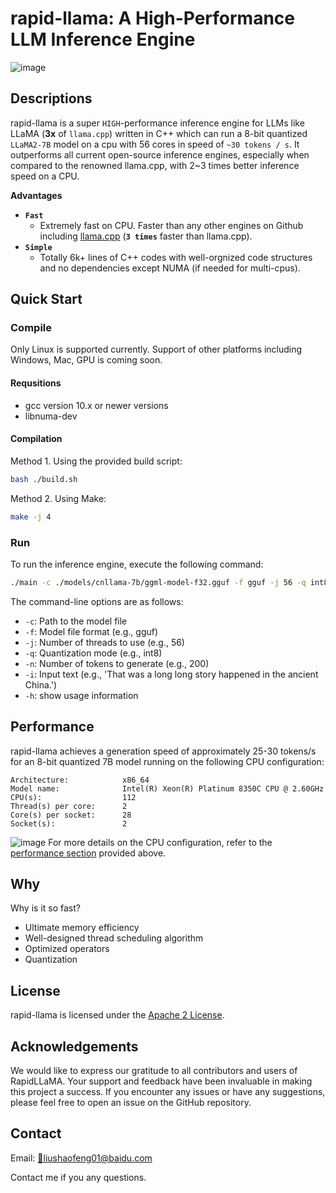 # rapid-llama: A High-Performance LLM Inference Engine

![image](https://github.com/CoderLSF/rapid-llama/assets/65639063/fc0e63df-b16f-4f6c-a0c6-9d9a018ad39c)


## Descriptions
rapid-llama is a super `HIGH`-performance inference engine for LLMs like LLaMA (**3x** of `llama.cpp`) written in C++ which can run a 8-bit quantized `LLaMA2-7B` model on a cpu with 56 cores in speed of `~30 tokens / s`. It outperforms all current open-source inference engines, especially when compared to the renowned llama.cpp, with 2~3 times better inference speed on a CPU.

**Advantages**
- **`Fast`**
   - Extremely fast on CPU. Faster than any other engines on Github including [llama.cpp](https://github.com/ggerganov/llama.cpp) (**`3 times`** faster than llama.cpp).
- **`Simple`**
   - Totally 6k+ lines of C++ codes with well-orgnized code structures and no dependencies except NUMA (if needed for multi-cpus).


## Quick Start

### Compile

Only Linux is supported currently. Support of other platforms including Windows, Mac, GPU is coming soon.

#### Requsitions
- gcc version 10.x or newer versions
- libnuma-dev

#### Compilation
Method 1. Using the provided build script:
```bash
bash ./build.sh
```

Method 2. Using Make:
```bash
make -j 4
```
### Run
To run the inference engine, execute the following command:

```bash
./main -c ./models/cnllama-7b/ggml-model-f32.gguf -f gguf -j 56 -q int8 -n 200 -i 'That was a long long story happened in the ancient China.'
```

The command-line options are as follows:

- `-c`: Path to the model file
- `-f`: Model file format (e.g., gguf)
- `-j`: Number of threads to use (e.g., 56)
- `-q`: Quantization mode (e.g., int8)
- `-n`: Number of tokens to generate (e.g., 200)
- `-i`: Input text (e.g., 'That was a long long story happened in the ancient China.')
- `-h`: show usage information

## Performance

rapid-llama achieves a generation speed of approximately 25-30 tokens/s for an 8-bit quantized 7B model running on the following CPU configuration:

```text
Architecture:            x86_64
Model name:              Intel(R) Xeon(R) Platinum 8350C CPU @ 2.60GHz
CPU(s):                  112
Thread(s) per core:      2
Core(s) per socket:      28
Socket(s):               2
```
![image](https://github.com/CoderLSF/RapidLLaMA/assets/65639063/d4477fcb-96fb-4b0a-a1fd-30ca583d0aa2)
For more details on the CPU configuration, refer to the [performance section](#performance) provided above.

## Why
Why is it so fast?
- Ultimate memory efficiency
- Well-designed thread scheduling algorithm
- Optimized operators
- Quantization

## License

rapid-llama is licensed under the [Apache 2 License](LICENSE).

## Acknowledgements

We would like to express our gratitude to all contributors and users of RapidLLaMA. Your support and feedback have been invaluable in making this project a success. If you encounter any issues or have any suggestions, please feel free to open an issue on the GitHub repository.

## Contact
Email: [📩liushaofeng01@baidu.com](topcoderlsf@gmail.com)

Contact me if you any questions.
